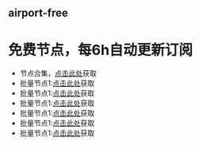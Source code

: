 ## airport-free
# 免费节点，每6h自动更新订阅

- 节点合集，[点击此处](cdn.jsdelivr.net/gh/xiaoji235/airport-free/v2ray.txt)获取
- 批量节点1:[点击此处](cdn.jsdelivr.net/gh/xiaoji235/airport-free/v2ray/1.txt)获取
- 批量节点1:[点击此处](cdn.jsdelivr.net/gh/xiaoji235/airport-free/v2ray/2.txt)获取
- 批量节点1:[点击此处](cdn.jsdelivr.net/gh/xiaoji235/airport-free/v2ray/3.txt)获取
- 批量节点1:[点击此处](cdn.jsdelivr.net/gh/xiaoji235/airport-free/v2ray/4.txt)获取
- 批量节点1:[点击此处](cdn.jsdelivr.net/gh/xiaoji235/airport-free/v2ray/5.txt)获取
- 批量节点1:[点击此处](cdn.jsdelivr.net/gh/xiaoji235/airport-free/v2ray/6.txt)获取
